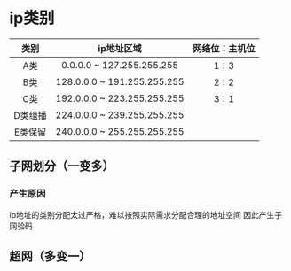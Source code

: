 # ip类别

|  类别   |         ip地址区域          | 网络位：主机位 |
| :-----: | :-------------------------: | :------------: |
|   A类   |  0.0.0.0 ~ 127.255.255.255  |      1：3      |
|   B类   | 128.0.0.0 ~ 191.255.255.255 |      2：2      |
|   C类   | 192.0.0.0 ~ 223.255.255.255 |      3：1      |
| D类组播 | 224.0.0.0 ~ 239.255.255.255 |                |
| E类保留 | 240.0.0.0 ~ 255.255.255.255 |                |

## 子网划分（一变多）

### 产生原因

ip地址的类别分配太过严格，难以按照实际需求分配合理的地址空间
因此产生子网验码

## 超网（多变一）

